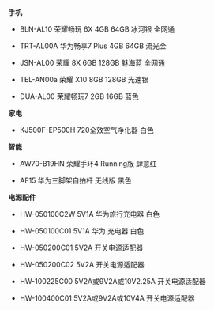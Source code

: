 **手机**

- BLN-AL10 荣耀畅玩 6X 4GB 64GB 冰河银 全网通

- TRT-AL00A 华为畅享7 Plus 4GB 64GB 流光金

- JSN-AL00 荣耀 8X 6GB 128GB 魅海蓝 全网通

- TEL-AN00a 荣耀 X10 8GB 128GB 光速银

- DUA-AL00 荣耀畅玩7 2GB 16GB 蓝色


**家电**

- KJ500F-EP500H 720全效空气净化器 白色


**智能**

- AW70-B19HN 荣耀手环4 Running版 肆意红

- AF15 华为三脚架自拍杆 无线版 黑色


**电源配件**

- HW-050100C2W 5V1A 华为旅行充电器 白色

- HW-050100C01 5V1A 华为 充电器 白色

- HW-050200C01 5V2A 开关电源适配器

- HW-050200C02 5V2A 开关电源适配器

- HW-100225C00 5V2A或9V2A或10V2.25A 开关电源适配器

- HW-100400C01 5V2A或9V2A或10V4A 开关电源适配器